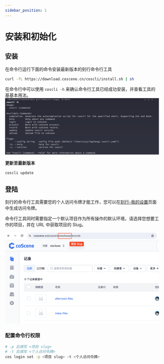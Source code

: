 ```yaml
---
sidebar_position: 1
---
```


# 安装和初始化

## 安装

在命令行运行下面的命令安装最新版本的刻行命令行工具

```Bash
curl -fL https://download.coscene.cn/coscli/install.sh | sh
```

在命令行中可以使用 `coscli -h` 来确认命令行工具已经成功安装，并查看工具的基基本用法。
![coscli-help](./img/coscli-help.png)

**更新至最新版本**

```Bash
coscli update
```

## 登陆

刻行的命令行工具需要您的个人访问令牌才能工作，您可以在[刻行-我的设置](https://coscene.cn/profile?section=security)页面中生成访问令牌。

命令行工具同时需要指定一个默认项目作为所有操作的默认环境，请选择您想要工作的项目，并在 URL 中获取项目的 Slug。

![project-slug-url](./img/project-slug-url.png)

### 配置命令行权限

```Bash
# -p 后填写 <项目 slug>
# -t 后填写 <个人访问令牌>
cos login set -p <项目 slug> -t <个人访问令牌>
```
